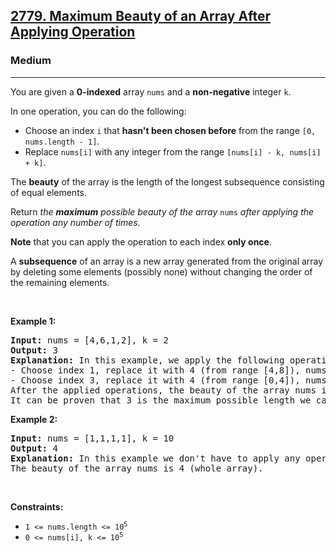 <h2><a href="https://leetcode.com/problems/maximum-beauty-of-an-array-after-applying-operation/">2779. Maximum Beauty of an Array After Applying Operation</a></h2><h3>Medium</h3><hr><div><p>You are given a <strong>0-indexed</strong> array <code>nums</code> and a <strong>non-negative</strong> integer <code>k</code>.</p>

<p>In one operation, you can do the following:</p>

<ul>
	<li>Choose an index <code>i</code> that <strong>hasn't been chosen before</strong> from the range <code>[0, nums.length - 1]</code>.</li>
	<li>Replace <code>nums[i]</code> with any integer from the range <code>[nums[i] - k, nums[i] + k]</code>.</li>
</ul>

<p>The <strong>beauty</strong> of the array is the length of the longest subsequence consisting of equal elements.</p>

<p>Return <em>the <strong>maximum</strong> possible beauty of the array </em><code>nums</code><em> after applying the operation any number of times.</em></p>

<p><strong>Note</strong> that you can apply the operation to each index <strong>only once</strong>.</p>

<p>A&nbsp;<strong>subsequence</strong> of an array is a new array generated from the original array by deleting some elements (possibly none) without changing the order of the remaining elements.</p>

<p>&nbsp;</p>
<p><strong class="example">Example 1:</strong></p>

<pre style="position: relative;"><strong>Input:</strong> nums = [4,6,1,2], k = 2
<strong>Output:</strong> 3
<strong>Explanation:</strong> In this example, we apply the following operations:
- Choose index 1, replace it with 4 (from range [4,8]), nums = [4,4,1,2].
- Choose index 3, replace it with 4 (from range [0,4]), nums = [4,4,1,4].
After the applied operations, the beauty of the array nums is 3 (subsequence consisting of indices 0, 1, and 3).
It can be proven that 3 is the maximum possible length we can achieve.
<div class="open_grepper_editor" title="Edit &amp; Save To Grepper"></div></pre>

<p><strong class="example">Example 2:</strong></p>

<pre style="position: relative;"><strong>Input:</strong> nums = [1,1,1,1], k = 10
<strong>Output:</strong> 4
<strong>Explanation:</strong> In this example we don't have to apply any operations.
The beauty of the array nums is 4 (whole array).
<div class="open_grepper_editor" title="Edit &amp; Save To Grepper"></div></pre>

<p>&nbsp;</p>
<p><strong>Constraints:</strong></p>

<ul>
	<li><code>1 &lt;= nums.length &lt;= 10<sup>5</sup></code></li>
	<li><code>0 &lt;= nums[i], k &lt;= 10<sup>5</sup></code></li>
</ul>
</div>